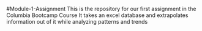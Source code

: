 #Module-1-Assignment
This is the repository for our first assignment in the Columbia Bootcamp Course
It takes an excel database and extrapolates information out of it while analyzing patterns and trends
